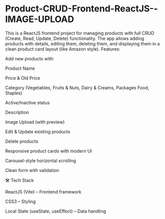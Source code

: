 # Product-CRUD-Frontend-ReactJS--IMAGE-UPLOAD
This is a ReactJS frontend project for managing products with full CRUD (Create, Read, Update, Delete) functionality. The app allows adding products with details, editing them, deleting them, and displaying them in a clean product card layout (like Amazon style).
Features:

Add new products with:

Product Name

Price & Old Price

Category (Vegetables, Fruits & Nuts, Dairy & Creams, Packages Food, Staples)

Active/Inactive status

Description

Image Upload (with preview)

Edit & Update existing products

Delete products

Responsive product cards with modern UI

Carousel-style horizontal scrolling

Clean form with validation

🛠️ Tech Stack

ReactJS (Vite) – Frontend framework

CSS3 – Styling

Local State (useState, useEffect) – Data handling
